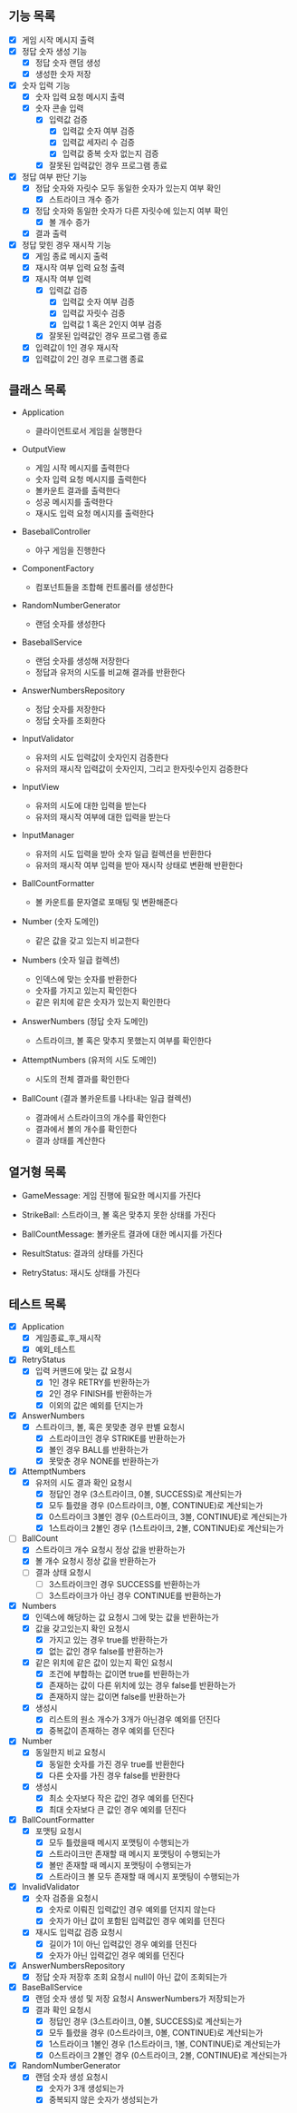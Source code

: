 ## 기능 목록

- [x] 게임 시작 메시지 출력
- [x] 정답 숫자 생성 기능
    - [x] 정답 숫자 랜덤 생성
    - [x] 생성한 숫자 저장
- [x] 숫자 입력 기능
    - [x] 숫자 입력 요청 메시지 출력
    - [x] 숫자 콘솔 입력
        - [x] 입력값 검증
            - [x] 입력값 숫자 여부 검증
            - [x] 입력값 세자리 수 검증
            - [x] 입력값 중복 숫자 없는지 검증
        - [x] 잘못된 입력값인 경우 프로그램 종료
- [x] 정답 여부 판단 기능
    - [x] 정답 숫자와 자릿수 모두 동일한 숫자가 있는지 여부 확인
        - [x] 스트라이크 개수 증가
    - [x] 정답 숫자와 동일한 숫자가 다른 자릿수에 있는지 여부 확인
        - [x] 볼 개수 증가
    - [x] 결과 출력
- [x] 정답 맞힌 경우 재시작 기능
    - [x] 게임 종료 메시지 출력
    - [x] 재시작 여부 입력 요청 출력
    - [x] 재시작 여부 입력
        - [x] 입력값 검증
            - [x] 입력값 숫자 여부 검증
            - [x] 입력값 자릿수 검증
            - [x] 입력값 1 혹은 2인지 여부 검증
        - [x] 잘못된 입력값인 경우 프로그램 종료
    - [x] 입력값이 1인 경우 재시작
    - [x] 입력값이 2인 경우 프로그램 종료

## 클래스 목록

- Application
    - 클라이언트로서 게임을 실행한다

- OutputView
    - 게임 시작 메시지를 출력한다
    - 숫자 입력 요청 메시지를 출력한다
    - 볼카운트 결과를 출력한다
    - 성공 메시지를 출력한다
    - 재시도 입력 요청 메시지를 출력한다

- BaseballController
    - 야구 게임을 진행한다

- ComponentFactory
    - 컴포넌트들을 조합해 컨트롤러를 생성한다

- RandomNumberGenerator
    - 랜덤 숫자를 생성한다

- BaseballService
    - 랜덤 숫자를 생성해 저장한다
    - 정답과 유저의 시도를 비교해 결과를 반환한다

- AnswerNumbersRepository
    - 정답 숫자를 저장한다
    - 정답 숫자를 조회한다

- InputValidator
    - 유저의 시도 입력값이 숫자인지 검증한다
    - 유저의 재시작 입력값이 숫자인지, 그리고 한자릿수인지 검증한다

- InputView
    - 유저의 시도에 대한 입력을 받는다
    - 유저의 재시작 여부에 대한 입력을 받는다

- InputManager
    - 유저의 시도 입력을 받아 숫자 일급 컬렉션을 반환한다
    - 유저의 재시작 여부 입력을 받아 재시작 상태로 변환해 반환한다

- BallCountFormatter
    - 볼 카운트를 문자열로 포매팅 및 변환해준다

- Number (숫자 도메인)
    - 같은 값을 갖고 있는지 비교한다

- Numbers (숫자 일급 컬렉션)
    - 인덱스에 맞는 숫자를 반환한다
    - 숫자를 가지고 있는지 확인한다
    - 같은 위치에 같은 숫자가 있는지 확인한다

- AnswerNumbers (정답 숫자 도메인)
    - 스트라이크, 볼 혹은 맞추지 못했는지 여부를 확인한다

- AttemptNumbers (유저의 시도 도메인)
    - 시도의 전체 결과를 확인한다

- BallCount (결과 볼카운트를 나타내는 일급 컬렉션)
    - 결과에서 스트라이크의 개수를 확인한다
    - 결과에서 볼의 개수를 확인한다
    - 결과 상태를 계산한다

## 열거형 목록

- GameMessage: 게임 진행에 필요한 메시지를 가진다

- StrikeBall: 스트라이크, 볼 혹은 맞추지 못한 상태를 가진다

- BallCountMessage: 볼카운트 결과에 대한 메시지를 가진다

- ResultStatus: 결과의 상태를 가진다

- RetryStatus: 재시도 상태를 가진다

## 테스트 목록

- [x] Application
    - [x] 게임종료_후_재시작
    - [x] 예외_테스트
- [x] RetryStatus
    - [x] 입력 커맨드에 맞는 값 요청시
        - [x] 1인 경우 RETRY를 반환하는가
        - [x] 2인 경우 FINISH를 반환하는가
        - [x] 이외의 값은 예외를 던지는가
- [x] AnswerNumbers
    - [x] 스트라이크, 볼, 혹은 못맞춘 경우 판별 요청시
        - [x] 스트라이크인 경우 STRIKE를 반환하는가
        - [x] 볼인 경우 BALL를 반환하는가
        - [x] 못맞춘 경우 NONE를 반환하는가
- [x] AttemptNumbers
    - [x] 유저의 시도 결과 확인 요청시
        - [x] 정답인 경우 (3스트라이크, 0볼, SUCCESS)로 계산되는가
        - [x] 모두 틀렸을 경우 (0스트라이크, 0볼, CONTINUE)로 계산되는가
        - [x] 0스트라이크 3볼인 경우 (0스트라이크, 3볼, CONTINUE)로 계산되는가
        - [x] 1스트라이크 2볼인 경우 (1스트라이크, 2볼, CONTINUE)로 계산되는가
- [ ] BallCount
    - [x] 스트라이크 개수 요청시 정상 값을 반환하는가
    - [x] 볼 개수 요청시 정상 값을 반환하는가
    - [ ] 결과 상태 요청시
        - [ ] 3스트라이크인 경우 SUCCESS를 반환하는가
        - [ ] 3스트라이크가 아닌 경우 CONTINUE를 반환하는가
- [x] Numbers
    - [x] 인덱스에 해당하는 값 요청시 그에 맞는 값을 반환하는가
    - [x] 값을 갖고있는지 확인 요청시
        - [x] 가지고 있는 경우 true를 반환하는가
        - [x] 없는 값인 경우 false를 반환하는가
    - [x] 같은 위치에 같은 값이 있는지 확인 요청시
        - [x] 조건에 부합하는 값이면 true를 반환하는가
        - [x] 존재하는 값이 다른 위치에 있는 경우 false를 반환하는가
        - [x] 존재하지 않는 값이면 false를 반환하는가
    - [x] 생성시
        - [x] 리스트의 원소 개수가 3개가 아닌경우 예외를 던진다
        - [x] 중복값이 존재하는 경우 예외를 던진다
- [x] Number
    - [x] 동일한지 비교 요청시
        - [x] 동일한 숫자를 가진 경우 true를 반환한다
        - [x] 다른 숫자를 가진 경우 false를 반환한다
    - [x] 생성시
        - [x] 최소 숫자보다 작은 값인 경우 예외를 던진다
        - [x] 최대 숫자보다 큰 값인 경우 예외를 던진다
- [x] BallCountFormatter
    - [x] 포맷팅 요청시
        - [x] 모두 틀렸을때 메시지 포맷팅이 수행되는가
        - [x] 스트라이크만 존재할 때 메시지 포맷팅이 수행되는가
        - [x] 볼만 존재할 때 메시지 포맷팅이 수행되는가
        - [x] 스트라이크 볼 모두 존재할 때 메시지 포맷팅이 수행되는가
- [x] InvalidValidator
    - [x] 숫자 검증을 요청시
        - [x] 숫자로 이뤄진 입력값인 경우 예외를 던지지 않는다
        - [x] 숫자가 아닌 값이 포함된 입력값인 경우 예외를 던진다
    - [x] 재시도 입력값 검증 요청시
        - [x] 길이가 1이 아닌 입력값인 경우 예외를 던진다
        - [x] 숫자가 아닌 입력값인 경우 예외를 던진다
- [x] AnswerNumbersRepository
    - [x] 정답 숫자 저장후 조회 요청시 null이 아닌 값이 조회되는가
- [x] BaseBallService
    - [x] 랜덤 숫자 생성 및 저장 요청시 AnswerNumbers가 저장되는가
    - [x] 결과 확인 요청시
        - [x] 정답인 경우 (3스트라이크, 0볼, SUCCESS)로 계산되는가
        - [x] 모두 틀렸을 경우 (0스트라이크, 0볼, CONTINUE)로 계산되는가
        - [x] 1스트라이크 1볼인 경우 (1스트라이크, 1볼, CONTINUE)로 계산되는가
        - [x] 0스트라이크 2볼인 경우 (0스트라이크, 2볼, CONTINUE)로 계산되는가
- [x] RandomNumberGenerator
    - [x] 랜덤 숫자 생성 요청시
        - [x] 숫자가 3개 생성되는가
        - [x] 중복되지 않은 숫자가 생성되는가
